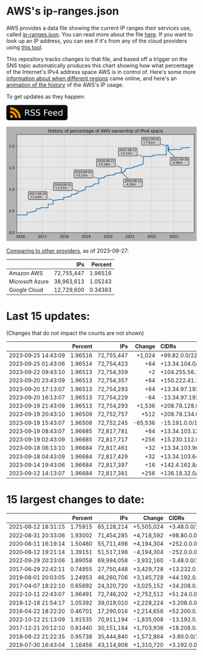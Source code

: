 # AWS's ip-ranges.json

AWS provides a data file showing the current IP ranges their
services use, called [ip-ranges.json](https://ip-ranges.amazonaws.com/ip-ranges.json).
You can read more about the file [here](https://docs.aws.amazon.com/general/latest/gr/aws-ip-ranges.html).
If you want to look up an IP address, you can see if it's from any of the cloud providers using [this tool](https://cloud-ips.s3-us-west-2.amazonaws.com/index.html).

This repository tracks changes to that file, and based off a trigger on the SNS 
topic automatically produces this chart showing how what percentage of the 
Internet's IPv4 address space AWS is in control of.  Here's some 
more [information about when different regions](announces.md) came 
online, and here's an [animation of the history](https://youtu.be/Su25yl7eol8) 
of the AWS's IP usage.

To get updates as they happen:

[![RSS Icon](images/rss_badge.svg)](https://raw.githubusercontent.com/seligman/aws-ip-ranges/master/rss.xml)

![History of AWS](history_count.svg)

[Comparing to other providers](https://github.com/seligman/cloud_sizes), as of 2023-09-27:

| | IPs | Percent |
| --- | ---: | ---: |
| Amazon AWS | 72,755,447 | 1.96516 |
| Microsoft Azure | 38,963,613 | 1.05243 |
| Google Cloud | 12,729,600 | 0.34383 |


# Last 15 updates:

(Changes that do not impact the counts are not shown)

| | Percent | IPs | Change | CIDRs |
| :--- | ---: | ---: | ---: | :--- |
| 2023&#8209;09&#8209;25&nbsp;14:43:09 | 1.96516 | 72,755,447 | +1,024 | +99.82.0.0/22 |
| 2023&#8209;09&#8209;25&nbsp;01:43:06 | 1.96514 | 72,754,423 | +64 | +13.34.104.0/26 |
| 2023&#8209;09&#8209;22&nbsp;09:43:10 | 1.96513 | 72,754,359 | +2 | +104.255.56.15/32,&nbsp;+104.255.56.16/32 |
| 2023&#8209;09&#8209;20&nbsp;23:43:09 | 1.96513 | 72,754,357 | +64 | +150.222.41.192/26 |
| 2023&#8209;09&#8209;20&nbsp;17:13:07 | 1.96513 | 72,754,293 | +64 | +13.34.97.192/26 |
| 2023&#8209;09&#8209;20&nbsp;16:13:07 | 1.96513 | 72,754,229 | -64 | -13.34.97.192/26 |
| 2023&#8209;09&#8209;19&nbsp;21:43:09 | 1.96513 | 72,754,293 | +1,536 | +208.78.128.0/22,&nbsp;+208.78.132.0/23 |
| 2023&#8209;09&#8209;19&nbsp;20:43:10 | 1.96509 | 72,752,757 | +512 | +208.78.134.0/23 |
| 2023&#8209;09&#8209;19&nbsp;15:43:07 | 1.96508 | 72,752,245 | -65,536 | -15.191.0.0/16 |
| 2023&#8209;09&#8209;19&nbsp;08:43:07 | 1.96685 | 72,817,781 | +64 | +13.34.103.128/26 |
| 2023&#8209;09&#8209;19&nbsp;02:43:09 | 1.96685 | 72,817,717 | +256 | +15.230.112.0/24 |
| 2023&#8209;09&#8209;18&nbsp;06:13:10 | 1.96684 | 72,817,461 | +32 | +13.34.103.96/27 |
| 2023&#8209;09&#8209;18&nbsp;04:43:09 | 1.96684 | 72,817,429 | +32 | +13.34.103.64/27 |
| 2023&#8209;09&#8209;14&nbsp;19:43:06 | 1.96684 | 72,817,397 | +16 | +142.4.162.8/29,&nbsp;+142.4.162.16/29 |
| 2023&#8209;09&#8209;12&nbsp;14:13:07 | 1.96684 | 72,817,381 | +256 | +136.18.32.0/24 |


# 15 largest changes to date:

| | Percent | IPs | Change | CIDRs |
| :--- | ---: | ---: | ---: | :--- |
| 2021&#8209;08&#8209;12&nbsp;18:31:15 | 1.75915 | 65,128,214 | +5,505,024 | +3.48.0.0/12,&nbsp;+35.96.0.0/12,&nbsp;+3.152.0.0/13,&nbsp;... |
| 2022&#8209;08&#8209;31&nbsp;20:33:06 | 1.93002 | 71,454,285 | +4,718,592 | +98.80.0.0/12,&nbsp;+184.32.0.0/12,&nbsp;+13.184.0.0/13,&nbsp;... |
| 2020&#8209;08&#8209;11&nbsp;16:19:14 | 1.50480 | 55,711,498 | +4,194,304 | +252.0.0.0/10 |
| 2020&#8209;08&#8209;12&nbsp;19:21:14 | 1.39151 | 51,517,198 | -4,194,304 | -252.0.0.0/10 |
| 2022&#8209;09&#8209;29&nbsp;20:23:06 | 1.89058 | 69,994,058 | -3,932,160 | -3.48.0.0/12,&nbsp;-35.96.0.0/12,&nbsp;-3.240.0.0/13,&nbsp;... |
| 2017&#8209;06&#8209;29&nbsp;22:42:11 | 0.74955 | 27,750,448 | +3,429,728 | +13.232.0.0/13,&nbsp;+34.240.0.0/13,&nbsp;+35.168.0.0/13,&nbsp;... |
| 2019&#8209;08&#8209;01&nbsp;20:03:05 | 1.24953 | 46,260,706 | +3,145,728 | +44.192.0.0/10,&nbsp;-3.192.0.0/12 |
| 2017&#8209;04&#8209;07&nbsp;18:22:10 | 0.65692 | 24,320,720 | +3,025,152 | +34.208.0.0/12,&nbsp;+34.224.0.0/12,&nbsp;+13.58.0.0/15,&nbsp;... |
| 2022&#8209;10&#8209;11&nbsp;22:43:07 | 1.96491 | 72,746,202 | +2,752,512 | +51.24.0.0/13,&nbsp;+57.104.0.0/13,&nbsp;+51.20.0.0/14,&nbsp;... |
| 2018&#8209;12&#8209;18&nbsp;21:54:17 | 1.05392 | 39,019,010 | +2,228,224 | +3.208.0.0/12,&nbsp;+3.224.0.0/12,&nbsp;+13.48.0.0/15 |
| 2016&#8209;04&#8209;22&nbsp;18:22:20 | 0.46701 | 17,290,016 | +2,214,656 | +52.200.0.0/13,&nbsp;+52.208.0.0/13,&nbsp;+52.36.0.0/14,&nbsp;... |
| 2022&#8209;10&#8209;12&nbsp;21:13:09 | 1.91535 | 70,911,194 | -1,835,008 | -13.192.0.0/13,&nbsp;-16.28.0.0/14,&nbsp;-40.172.0.0/14,&nbsp;... |
| 2017&#8209;12&#8209;21&nbsp;20:12:10 | 0.81440 | 30,151,184 | +1,703,936 | +18.208.0.0/13,&nbsp;+18.204.0.0/14,&nbsp;+18.224.0.0/14,&nbsp;... |
| 2018&#8209;08&#8209;22&nbsp;21:22:35 | 0.95738 | 35,444,840 | +1,572,864 | +3.80.0.0/12,&nbsp;+3.16.0.0/14,&nbsp;+3.40.0.0/14 |
| 2019&#8209;07&#8209;30&nbsp;16:43:04 | 1.16456 | 43,114,908 | +1,310,720 | +3.192.0.0/12,&nbsp;+15.222.0.0/15,&nbsp;+15.236.0.0/15 |
